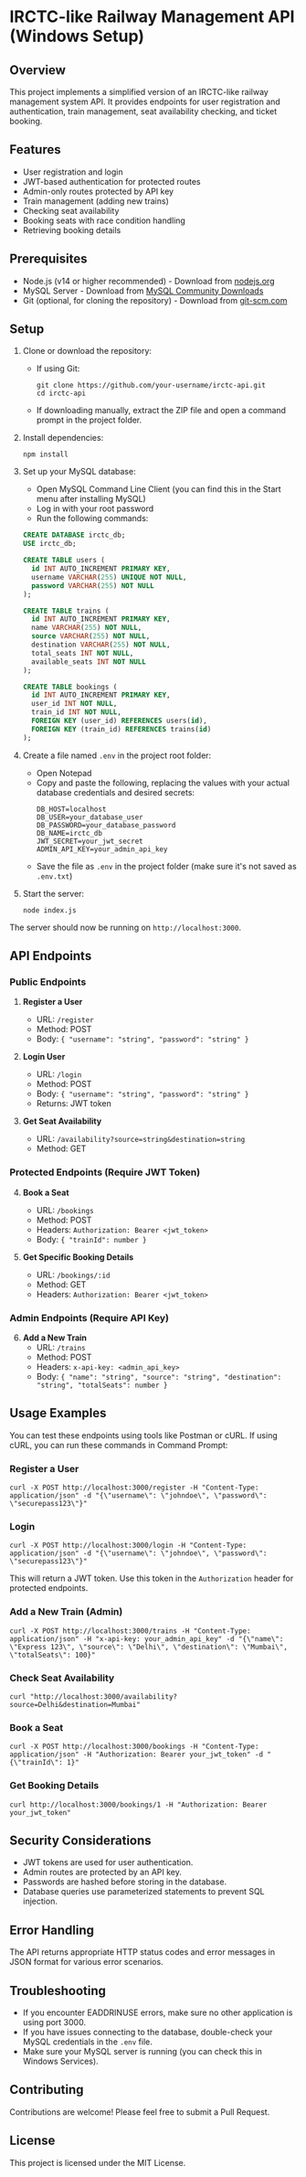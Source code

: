 # IRCTC-like Railway Management API (Windows Setup)

## Overview

This project implements a simplified version of an IRCTC-like railway management system API. It provides endpoints for user registration and authentication, train management, seat availability checking, and ticket booking.

## Features

- User registration and login
- JWT-based authentication for protected routes
- Admin-only routes protected by API key
- Train management (adding new trains)
- Checking seat availability
- Booking seats with race condition handling
- Retrieving booking details

## Prerequisites

- Node.js (v14 or higher recommended) - Download from [nodejs.org](https://nodejs.org/)
- MySQL Server - Download from [MySQL Community Downloads](https://dev.mysql.com/downloads/installer/)
- Git (optional, for cloning the repository) - Download from [git-scm.com](https://git-scm.com/download/win)

## Setup

1. Clone or download the repository:
   - If using Git:
     ```
     git clone https://github.com/your-username/irctc-api.git
     cd irctc-api
     ```
   - If downloading manually, extract the ZIP file and open a command prompt in the project folder.

2. Install dependencies:
   ```
   npm install
   ```

3. Set up your MySQL database:
   - Open MySQL Command Line Client (you can find this in the Start menu after installing MySQL)
   - Log in with your root password
   - Run the following commands:

   ```sql
   CREATE DATABASE irctc_db;
   USE irctc_db;

   CREATE TABLE users (
     id INT AUTO_INCREMENT PRIMARY KEY,
     username VARCHAR(255) UNIQUE NOT NULL,
     password VARCHAR(255) NOT NULL
   );

   CREATE TABLE trains (
     id INT AUTO_INCREMENT PRIMARY KEY,
     name VARCHAR(255) NOT NULL,
     source VARCHAR(255) NOT NULL,
     destination VARCHAR(255) NOT NULL,
     total_seats INT NOT NULL,
     available_seats INT NOT NULL
   );

   CREATE TABLE bookings (
     id INT AUTO_INCREMENT PRIMARY KEY,
     user_id INT NOT NULL,
     train_id INT NOT NULL,
     FOREIGN KEY (user_id) REFERENCES users(id),
     FOREIGN KEY (train_id) REFERENCES trains(id)
   );
   ```

4. Create a file named `.env` in the project root folder:
   - Open Notepad
   - Copy and paste the following, replacing the values with your actual database credentials and desired secrets:
     ```
     DB_HOST=localhost
     DB_USER=your_database_user
     DB_PASSWORD=your_database_password
     DB_NAME=irctc_db
     JWT_SECRET=your_jwt_secret
     ADMIN_API_KEY=your_admin_api_key
     ```
   - Save the file as `.env` in the project folder (make sure it's not saved as `.env.txt`)

5. Start the server:
   ```
   node index.js
   ```

The server should now be running on `http://localhost:3000`.

## API Endpoints

### Public Endpoints

1. **Register a User**
   - URL: `/register`
   - Method: POST
   - Body: `{ "username": "string", "password": "string" }`

2. **Login User**
   - URL: `/login`
   - Method: POST
   - Body: `{ "username": "string", "password": "string" }`
   - Returns: JWT token

3. **Get Seat Availability**
   - URL: `/availability?source=string&destination=string`
   - Method: GET

### Protected Endpoints (Require JWT Token)

4. **Book a Seat**
   - URL: `/bookings`
   - Method: POST
   - Headers: `Authorization: Bearer <jwt_token>`
   - Body: `{ "trainId": number }`

5. **Get Specific Booking Details**
   - URL: `/bookings/:id`
   - Method: GET
   - Headers: `Authorization: Bearer <jwt_token>`

### Admin Endpoints (Require API Key)

6. **Add a New Train**
   - URL: `/trains`
   - Method: POST
   - Headers: `x-api-key: <admin_api_key>`
   - Body: `{ "name": "string", "source": "string", "destination": "string", "totalSeats": number }`

## Usage Examples

You can test these endpoints using tools like Postman or cURL. If using cURL, you can run these commands in Command Prompt:

### Register a User

```
curl -X POST http://localhost:3000/register -H "Content-Type: application/json" -d "{\"username\": \"johndoe\", \"password\": \"securepass123\"}"
```

### Login

```
curl -X POST http://localhost:3000/login -H "Content-Type: application/json" -d "{\"username\": \"johndoe\", \"password\": \"securepass123\"}"
```

This will return a JWT token. Use this token in the `Authorization` header for protected endpoints.

### Add a New Train (Admin)

```
curl -X POST http://localhost:3000/trains -H "Content-Type: application/json" -H "x-api-key: your_admin_api_key" -d "{\"name\": \"Express 123\", \"source\": \"Delhi\", \"destination\": \"Mumbai\", \"totalSeats\": 100}"
```

### Check Seat Availability

```
curl "http://localhost:3000/availability?source=Delhi&destination=Mumbai"
```

### Book a Seat

```
curl -X POST http://localhost:3000/bookings -H "Content-Type: application/json" -H "Authorization: Bearer your_jwt_token" -d "{\"trainId\": 1}"
```

### Get Booking Details

```
curl http://localhost:3000/bookings/1 -H "Authorization: Bearer your_jwt_token"
```

## Security Considerations

- JWT tokens are used for user authentication.
- Admin routes are protected by an API key.
- Passwords are hashed before storing in the database.
- Database queries use parameterized statements to prevent SQL injection.

## Error Handling

The API returns appropriate HTTP status codes and error messages in JSON format for various error scenarios.

## Troubleshooting

- If you encounter EADDRINUSE errors, make sure no other application is using port 3000.
- If you have issues connecting to the database, double-check your MySQL credentials in the `.env` file.
- Make sure your MySQL server is running (you can check this in Windows Services).

## Contributing

Contributions are welcome! Please feel free to submit a Pull Request.

## License

This project is licensed under the MIT License.
